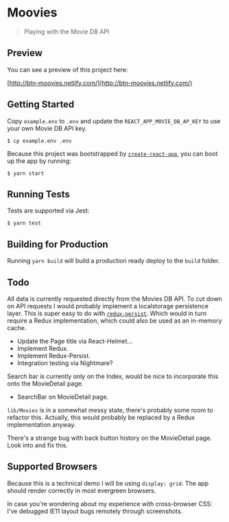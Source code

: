 # Moovies

> Playing with the Movie DB API

## Preview

You can see a preview of this project here:

[http://btn-moovies.netlify.com/](http://btn-moovies.netlify.com/)

## Getting Started

Copy `example.env` to `.env` and update the `REACT_APP_MOVIE_DB_AP_KEY` to use your own
Movie DB API key.

```
$ cp example.env .env
```

Because this project was bootstrapped by [`create-react-app`](https://github.com/facebookincubator/create-react-app), you can boot up the app by running:

```
$ yarn start
```

## Running Tests

Tests are supported via Jest:

```
$ yarn test
```

## Building for Production

Running `yarn build` will build a production ready deploy to the `build`
folder.

## Todo

All data is currently requested directly from the Movies DB API. To cut down on
API requests I would probably implement a localstorage persistence layer. This
is super easy to do with
[`redux-persist`](https://github.com/rt2zz/redux-persist). Which would in turn
require a Redux implementation, which could also be used as an in-memory cache.

- Update the Page title via React-Helmet…
- Implement Redux.
- Implement Redux-Persist.
- Integration testing via Nightmare?

Search bar is currently only on the Index, would be nice to incorporate this
onto the MovieDetail page.

- SearchBar on MovieDetail page.

`lib/Movies` is in a somewhat messy state, there's probably some room to
refactor this. Actually, this would probably be replaced by a Redux
implementation anyway.

There's a strange bug with back button history on the MovieDetail page. Look into and
fix this.

## Supported Browsers

Because this is a technical demo I will be using `display: grid`. The app should
render correctly in most evergreen browsers.

In case you're wondering about my experience with cross-browser CSS: I've 
debugged IE11 layout bugs remotely through screenshots.
